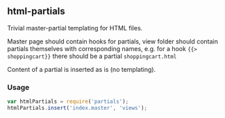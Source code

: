## html-partials

Trivial master-partial templating for HTML files.

Master page should contain hooks for partials, view folder should contain partials themselves with corresponding names, e.g. for a hook `{{> shoppingcart}}` there should be a partial `shoppingcart.html`

Content of a partial is inserted as is (no templating).

### Usage

```javascript
var htmlPartials = require('partials');
htmlPartials.insert('index.master', 'views');
```